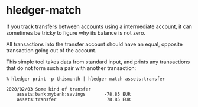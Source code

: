 # hledger-match

If you track transfers between accounts using a intermediate account, it can sometimes be tricky to figure why its balance is not zero.

All transactions into the transfer account should have an equal, opposite transaction going out of the account.

This simple tool takes data from standard input, and prints any transactions that do not form such a pair with another transaction:

```
% hledger print -p thismonth | hledger match assets:transfer

2020/02/03 Some kind of transfer
    assets:bank:mybank:savings       -78.85 EUR
    assets:transfer                   78.85 EUR

```
